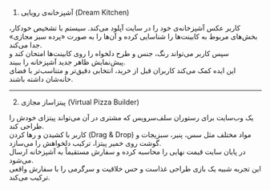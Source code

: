 

1. آشپزخانه‌ی رویایی (Dream Kitchen)

کاربر عکس آشپزخانه‌ی خود را در سایت آپلود می‌کند. سیستم با تشخیص خودکار، بخش‌های مربوط به کابینت‌ها را شناسایی کرده و آن‌ها را به صورت «پرده سبز مجازی» جدا می‌کند.  
سپس کاربر می‌تواند رنگ، جنس و طرح دلخواه را روی کابینت‌ها امتحان کند و پیش‌نمایش ظاهر جدید آشپزخانه را ببیند.  
این ایده کمک می‌کند کاربران قبل از خرید، انتخابی دقیق‌تر و متناسب‌تر با فضای خانه‌شان داشته باشند.

---

2. پیتزاساز مجازی (Virtual Pizza Builder)

یک وب‌سایت برای رستوران سلف‌سرویس که مشتری در آن می‌تواند پیتزای خودش را طراحی کند.  
کاربر با کشیدن و رها کردن (Drag & Drop) مواد مختلف مثل سس، پنیر، سبزیجات و گوشت روی خمیر پیتزا، ترکیب دلخواهش را می‌سازد.  
در پایان سایت قیمت نهایی را محاسبه کرده و سفارش مستقیماً به آشپزخانه ارسال می‌شود.  
این تجربه شبیه یک بازی طراحی غذاست و حس خلاقیت و سرگرمی را با سفارش واقعی ترکیب می‌کند.
